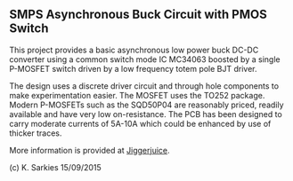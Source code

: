SMPS Asynchronous Buck Circuit with PMOS Switch
-----------------------------------------------

This project provides a basic asynchronous low power buck DC-DC converter using
a common switch mode IC MC34063 boosted by a single P-MOSFET switch driven by a
low frequency totem pole BJT driver.

The design uses a discrete driver circuit and through hole components to make
experimentation easier. The MOSFET uses the TO252 package. Modern P-MOSFETs 
such as the SQD50P04 are reasonably priced, readily available and have very low
on-resistance. The PCB has been designed to carry moderate currents of 5A-10A
which could be enhanced by use of thicker traces.

More information is provided at [Jiggerjuice](http://www.jiggerjuice.info/electronics/projects/power/index.html).

(c) K. Sarkies 15/09/2015

